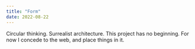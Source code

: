 ```yaml
---
title: "Form"
date: 2022-08-22
---
```


Circular thinking. Surrealist architecture.
This project has no beginning. For now I concede to the web, and place things in it.
